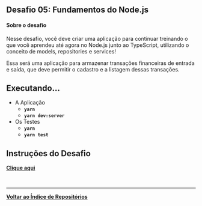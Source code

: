## Desafio 05: Fundamentos do Node.js

#### Sobre o desafio

Nesse desafio, você deve criar uma aplicação para continuar treinando o que você aprendeu até agora no Node.js junto ao TypeScript, utilizando o conceito de models, repositories e services!

Essa será uma aplicação para armazenar transações financeiras de entrada e saída, que deve permitir o cadastro e a listagem dessas transações.


## Executando...

- A Aplicação
    * <b>`yarn`
    * `yarn dev:server` </b>
- Os Testes
    * <b>`yarn`
    * `yarn test` </b>

## Instruções do Desafio
<b>[Clique aqui](https://github.com/Rocketseat/bootcamp-gostack-desafios/tree/master/desafio-fundamentos-nodejs)

<br/>

---
<b>[Voltar ao Índice de Repositórios](https://github.com/salescamila/gostack)</b>
